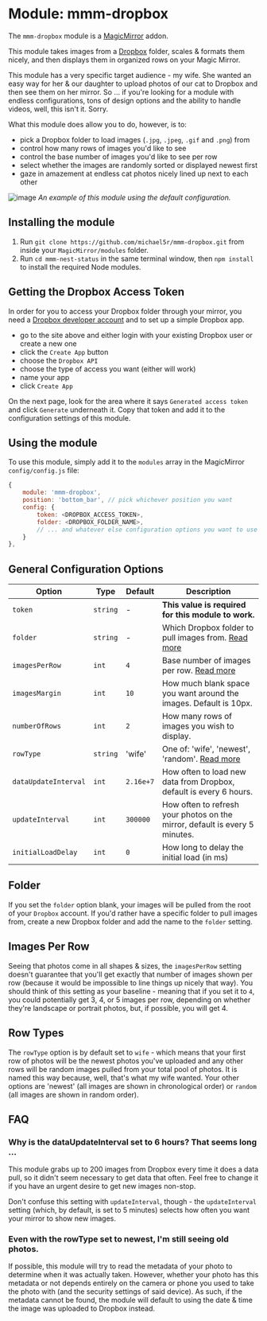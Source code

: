 # Module: mmm-dropbox

The `mmm-dropbox` module is a [MagicMirror](https://github.com/MichMich/MagicMirror) addon.

This module takes images from a [Dropbox](https://www.dropbox.com) folder, scales & formats them nicely, and then displays them in organized rows on your Magic Mirror.

This module has a very specific target audience - my wife. She wanted an easy way for her & our daughter to upload photos of our cat to Dropbox and then see them on her mirror. So ... if you're looking for a module with endless configurations, tons of design options and the ability to handle videos, well, this isn't it. Sorry.

What this module does allow you to do, however, is to:
- pick a Dropbox folder to load images (`.jpg`, `.jpeg`, `.gif` and `.png`) from
- control how many rows of images you'd like to see
- control the base number of images you'd like to see per row
- select whether the images are randomly sorted or displayed newest first
- gaze in amazement at endless cat photos nicely lined up next to each other

![image](https://user-images.githubusercontent.com/3209660/50133914-5437e080-0253-11e9-90dd-681a31c68a71.png)
*An example of this module using the default configuration.*


## Installing the module

1) Run `git clone https://github.com/michael5r/mmm-dropbox.git` from inside your `MagicMirror/modules` folder.
2) Run `cd mmm-nest-status` in the same terminal window, then `npm install` to install the required Node modules.


## Getting the Dropbox Access Token
In order for you to access your Dropbox folder through your mirror, you need a [Dropbox developer account](https://www.dropbox.com/developers) and to set up a simple Dropbox app.

- go to the site above and either login with your existing Dropbox user or create a new one
- click the `Create App` button
- choose the `Dropbox API`
- choose the type of access you want (either will work)
- name your app
- click `Create App`

On the next page, look for the area where it says `Generated access token` and click `Generate` underneath it. Copy that token and add it to the configuration settings of this module.


## Using the module
To use this module, simply add it to the `modules` array in the MagicMirror `config/config.js` file:

```js
{
    module: 'mmm-dropbox',
    position: 'bottom_bar', // pick whichever position you want
    config: {
        token: <DROPBOX_ACCESS_TOKEN>,
        folder: <DROPBOX_FOLDER_NAME>,
        // ... and whatever else configuration options you want to use
    }
},
```


## General Configuration Options

Option               | Type      | Default   | Description
---------------------|-----------|-----------|-------------------------------------------------------------
`token`              | `string`  | -         | **This value is required for this module to work.**
`folder`             | `string`  | -         | Which Dropbox folder to pull images from. [Read more](#folder)
`imagesPerRow`       | `int`     | `4`       | Base number of images per row. [Read more](#images-per-row)
`imagesMargin`       | `int`     | `10`      | How much blank space you want around the images. Default is 10px.
`numberOfRows`       | `int`     | `2`       | How many rows of images you wish to display.
`rowType`            | `string`  | 'wife'    | One of: 'wife', 'newest', 'random'. [Read more](#row-types)
`dataUpdateInterval` | `int`     | `2.16e+7` | How often to load new data from Dropbox, default is every 6 hours.
`updateInterval`     | `int`     | `300000`  | How often to refresh your photos on the mirror, default is every 5 minutes.
`initialLoadDelay`   | `int`     | `0`       | How long to delay the initial load (in ms)


## Folder

If you set the `folder` option blank, your images will be pulled from the root of your `Dropbox` account. If you'd rather have a specific folder to pull images from, create a new Dropbox folder and add the name to the `folder` setting.


## Images Per Row

Seeing that photos come in all shapes & sizes, the `imagesPerRow` setting doesn't guarantee that you'll get exactly that number of images shown per row (because it would be impossible to line things up nicely that way). You should think of this setting as your baseline - meaning that if you set it to `4`, you could potentially get 3, 4, or 5 images per row, depending on whether they're landscape or portrait photos, but, if possible, you will get 4.


## Row Types

The `rowType` option is by default set to `wife` - which means that your first row of photos will be the newest photos you've uploaded and any other rows will be random images pulled from your total pool of photos. It is named this way because, well, that's what my wife wanted. Your other options are 'newest' (all images are shown in chronological order) or `random` (all images are shown in random order).


## FAQ

### Why is the dataUpdateInterval set to 6 hours? That seems long ...

This module grabs up to 200 images from Dropbox every time it does a data pull, so it didn't seem necessary to get data that often. Feel free to change it if you have an urgent desire to get new images non-stop.

Don't confuse this setting with `updateInterval`, though - the `updateInterval` setting (which, by default, is set to 5 minutes) selects how often you want your mirror to show new images.

### Even with the rowType set to newest, I'm still seeing old photos.

If possible, this module will try to read the metadata of your photo to determine when it was actually taken. However, whether your photo has this metadata or not depends entirely on the camera or phone you used to take the photo with (and the security settings of said device). As such, if the metadata cannot be found, the module will default to using the date & time the image was uploaded to Dropbox instead.